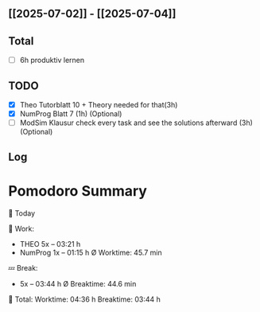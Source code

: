## [[2025-07-02]] - [[2025-07-04]]
## Total
- [ ] 6h produktiv lernen 
## TODO
- [x] Theo Tutorblatt 10 + Theory needed for that(3h)
- [x] NumProg Blatt 7 (1h) (Optional)
- [ ] ModSim Klausur check every task and see the solutions afterward (3h) (Optional)
## Log

# Pomodoro Summary

📅 Today

🍅 Work:
- THEO        5x – 03:21 h
- NumProg     1x – 01:15 h
Ø Worktime: 45.7 min

💤 Break:
- 5x – 03:44 h
Ø Breaktime: 44.6 min

🧠 Total:
Worktime:  04:36 h
Breaktime: 03:44 h

